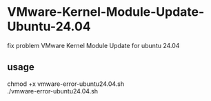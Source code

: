 # VMware-Kernel-Module-Update-Ubuntu-24.04
fix problem VMware Kernel Module Update for  ubuntu 24.04
## usage ##
chmod +x vmware-error-ubuntu24.04.sh   
./vmware-error-ubuntu24.04.sh

